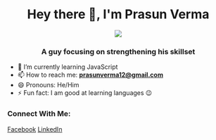 
<h1 align="center"> Hey there 👋, I'm Prasun Verma </h1>

<div align="center" class="avatar">
  <img src="https://user-images.githubusercontent.com/47386692/157812670-0af96c90-aa32-4c99-9945-792f4278e133.JPG" style= "width=240;height=240;border=50%"/>
</div>

<h3 align="center"> A guy focusing on strengthening his skillset </h3>

<!--
**prasium/prasium** is a ✨ _special_ ✨ repository because its `README.md` (this file) appears on your GitHub profile.

Here are some ideas to get you started:

- 🔭 I’m currently working on ...
- 🌱 I’m currently learning ...
- 👯 I’m looking to collaborate on ...
- 🤔 I’m looking for help with ...
- 💬 Ask me about ...
- 📫 How to reach me: ...
- 😄 Pronouns: ...
- ⚡ Fun fact: ...
-->

- 🌱 I’m currently learning JavaScript
- 📫 How to reach me: <strong><a href="mailto:prasunverma12@gmail.com">prasunverma12@gmail.com</a></strong>
- 😄 Pronouns: He/Him
- ⚡ Fun fact: I am good at learning languages 😉

### Connect With Me: 
[Facebook](https://www.facebook.com/prasun.112/)
[LinkedIn](https://www.linkedin.com/in/prasium/)

